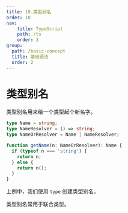 ```yaml
---
title: 10.类型别名
order: 10
nav:
    title: TypeScript
    path: /ts
    order: 3
group:
  path: /basic-concept
  title: 基础语法
  order: 2    
---
```


# 类型别名

类型别名用来给一个类型起个新名字。

```ts
type Name = string;
type NameResolver = () => string;
type NameOrResolver = Name | NameResolver;

function getName(n: NameOrResolver): Name {
  if (typeof n === 'string') {
    return n;
  } else {
    return n();
  }
}
```

上例中，我们使用 `type` 创建类型别名。

类型别名常用于联合类型。
